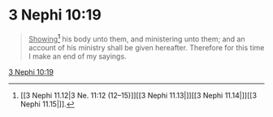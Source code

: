 # 3 Nephi 10:19

> <u>Showing</u>[^a] his body unto them, and ministering unto them; and an account of his ministry shall be given hereafter. Therefore for this time I make an end of my sayings.

[3 Nephi 10:19](https://www.churchofjesuschrist.org/study/scriptures/bofm/3-ne/10?lang=eng&id=p19#p19)


[^a]: [[3 Nephi 11.12|3 Ne. 11:12 (12–15)]][[3 Nephi 11.13|]][[3 Nephi 11.14|]][[3 Nephi 11.15|]].  
